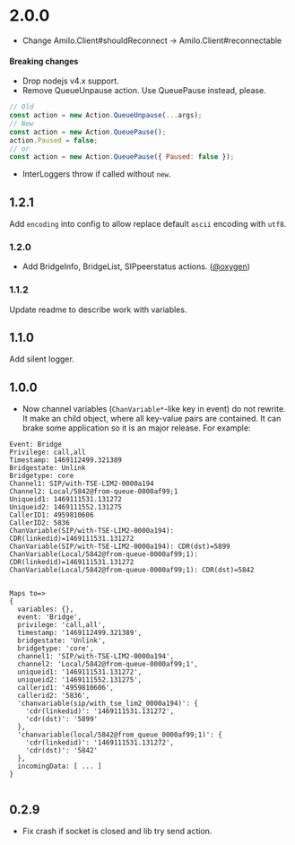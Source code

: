 # 2.0.0
* Change AmiIo.Client#shouldReconnect -> AmiIo.Client#reconnectable

#### Breaking changes
* Drop nodejs v4.x support.
* Remove QueueUnpause action. Use QueuePause instead, please.
```js
// Old
const action = new Action.QueueUnpause(...args);
// New
const action = new Action.QueuePause();
action.Paused = false;
// or
const action = new Action.QueuePause({ Paused: false });
```
* InterLoggers throw if called without `new`.


## 1.2.1
Add `encoding` into config to allow replace default `ascii` encoding with `utf8`.  

### 1.2.0
- Add BridgeInfo, BridgeList, SIPpeerstatus actions. ([@oxygen](https://github.com/oxygen))

### 1.1.2
Update readme to describe work with variables.

## 1.1.0

Add silent logger.


## 1.0.0
* Now channel variables (`ChanVariable*`-like key in event) do not rewrite. 
It make an child object, where all key-value pairs are contained. 
It can brake some application so it is an major release. 
For example:
 
```
Event: Bridge
Privilege: call,all
Timestamp: 1469112499.321389
Bridgestate: Unlink
Bridgetype: core
Channel1: SIP/with-TSE-LIM2-0000a194
Channel2: Local/5842@from-queue-0000af99;1
Uniqueid1: 1469111531.131272
Uniqueid2: 1469111552.131275
CallerID1: 4959810606
CallerID2: 5836
ChanVariable(SIP/with-TSE-LIM2-0000a194): CDR(linkedid)=1469111531.131272
ChanVariable(SIP/with-TSE-LIM2-0000a194): CDR(dst)=5899
ChanVariable(Local/5842@from-queue-0000af99;1): CDR(linkedid)=1469111531.131272
ChanVariable(Local/5842@from-queue-0000af99;1): CDR(dst)=5842


Maps to=>
{
  variables: {},
  event: 'Bridge',
  privilege: 'call,all',
  timestamp: '1469112499.321389',
  bridgestate: 'Unlink',
  bridgetype: 'core',
  channel1: 'SIP/with-TSE-LIM2-0000a194',
  channel2: 'Local/5842@from-queue-0000af99;1',
  uniqueid1: '1469111531.131272',
  uniqueid2: '1469111552.131275',
  callerid1: '4959810606',
  callerid2: '5836',
  'chanvariable(sip/with_tse_lim2_0000a194)': { 
    'cdr(linkedid)': '1469111531.131272', 
    'cdr(dst)': '5899' 
  },
  'chanvariable(local/5842@from_queue_0000af99;1)': { 
    'cdr(linkedid)': '1469111531.131272', 
    'cdr(dst)': '5842' 
  },
  incomingData: [ ... ] 
}


```




## 0.2.9
* Fix crash if socket is closed and lib try send action.
